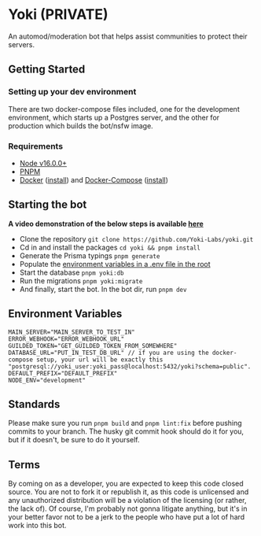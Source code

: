 # Yoki (PRIVATE)

An automod/moderation bot that helps assist communities to protect their servers.

## Getting Started

### Setting up your dev environment

There are two docker-compose files included, one for the development environment, which starts up a Postgres server, and the other for production which builds the bot/nsfw image.

### Requirements

-   [Node v16.0.0+](https://nodejs.org/en/)
-   [PNPM](https://pnpm.io/)
-   [Docker](https://www.docker.com/) ([install](https://docs.docker.com/get-docker/)) and [Docker-Compose](https://docs.docker.com/compose/) ([install](https://docs.docker.com/compose/install/))

## Starting the bot

**A video demonstration of the below steps is available [here](https://github.com/Yoki-Labs/yoki/issues/1)**

-   Clone the repository `git clone https://github.com/Yoki-Labs/yoki.git`
-   Cd in and install the packages `cd yoki && pnpm install`
-   Generate the Prisma typings `pnpm generate`
-   Populate the [environment variables in a .env file in the root](#environment-variables)
-   Start the database `pnpm yoki:db`
-   Run the migrations `pnpm yoki:migrate`
-   And finally, start the bot. In the bot dir, run `pnpm dev`

## Environment Variables

```
MAIN_SERVER="MAIN_SERVER_TO_TEST_IN"
ERROR_WEBHOOK="ERROR_WEBHOOK_URL"
GUILDED_TOKEN="GET_GUILDED_TOKEN_FROM_SOMEWHERE"
DATABASE_URL="PUT_IN_TEST_DB_URL" // if you are using the docker-compose setup, your url will be exactly this "postgresql://yoki_user:yoki_pass@localhost:5432/yoki?schema=public".
DEFAULT_PREFIX="DEFAULT_PREFIX"
NODE_ENV="development"
```

## Standards

Please make sure you run `pnpm build` and `pnpm lint:fix` before pushing commits to your branch. The husky git commit hook should do it for you, but if it doesn't, be sure to do it yourself.

## Terms

By coming on as a developer, you are expected to keep this code closed source. You are not to fork it or republish it, as this code is unlicensed and any unauthorized distribution will be a violation of the licensing (or rather, the lack of). Of course, I'm probably not gonna litigate anything, but it's in your better favor not to be a jerk to the people who have put a lot of hard work into this bot.
